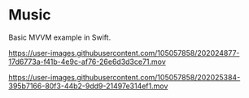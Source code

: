 # Music
Basic MVVM example in Swift.

https://user-images.githubusercontent.com/105057858/202024877-17d6773a-f41b-4e9c-af76-26e6d3d3ce71.mov

https://user-images.githubusercontent.com/105057858/202025384-395b7166-80f3-44b2-9dd9-21497e314ef1.mov

